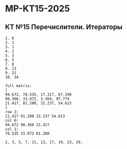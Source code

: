 ﻿# MP-KT15-2025

## КТ №15 Перечислители. Итераторы

```
1. 0
2. 1
3. 1
4. 2
5. 3
6. 5
7. 8
8. 13
9. 21
10. 34

full matrix:
[
94.672, 78.535, 17.317, 67.198
90.360, 33.072, 3.364, 97.774
21.417, 81.280, 32.237, 54.623
]
row 2:
21.417 81.280 32.237 54.623 
col 0:
94.672 90.360 21.417 
col 1:
78.535 33.072 81.280 

2, 3, 5, 7, 11, 13, 17, 19, 23, 29,
```
